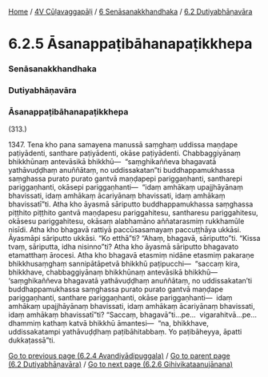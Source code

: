 
[Home](/) / [4V Cūḷavaggapāḷi](../../../4V.md) / [6 Senāsanakkhandhaka](../../6.md) / [6.2 Dutiyabhāṇavāra](../6.2.md)

# 6.2.5 Āsanappaṭibāhanapaṭikkhepa

### Senāsanakkhandhaka

### Dutiyabhāṇavāra

### Āsanappaṭibāhanapaṭikkhepa

(313.)

1347\. Tena kho pana samayena manussā saṃghaṃ uddissa maṇḍape paṭiyādenti, santhare paṭiyādenti, okāse paṭiyādenti. Chabbaggiyānaṃ bhikkhūnaṃ antevāsikā bhikkhū—  “saṃghikaññeva bhagavatā yathāvuḍḍhaṃ anuññātaṃ, no uddissakatan”ti buddhappamukhassa saṃghassa purato purato gantvā maṇḍapepi pariggaṇhanti, santharepi pariggaṇhanti, okāsepi pariggaṇhanti—  “idaṃ amhākaṃ upajjhāyānaṃ bhavissati, idaṃ amhākaṃ ācariyānaṃ bhavissati, idaṃ amhākaṃ bhavissatī”ti. Atha kho āyasmā sāriputto buddhappamukhassa saṃghassa piṭṭhito piṭṭhito gantvā maṇḍapesu pariggahitesu, santharesu pariggahitesu, okāsesu pariggahitesu, okāsaṃ alabhamāno aññatarasmiṃ rukkhamūle nisīdi. Atha kho bhagavā rattiyā paccūsasamayaṃ paccuṭṭhāya ukkāsi. Āyasmāpi sāriputto ukkāsi. “Ko etthā”ti? “Ahaṃ, bhagavā, sāriputto”ti. “Kissa tvaṃ, sāriputta, idha nisinno”ti? Atha kho āyasmā sāriputto bhagavato etamatthaṃ ārocesi. Atha kho bhagavā etasmiṃ nidāne etasmiṃ pakaraṇe bhikkhusaṃghaṃ sannipātāpetvā bhikkhū paṭipucchi—  “saccaṃ kira, bhikkhave, chabbaggiyānaṃ bhikkhūnaṃ antevāsikā bhikkhū—  ‘saṃghikaññeva bhagavatā yathāvuḍḍhaṃ anuññātaṃ, no uddissakatan’ti buddhappamukhassa saṃghassa purato purato gantvā maṇḍape pariggaṇhanti, santhare pariggaṇhanti, okāse pariggaṇhanti—  idaṃ amhākaṃ upajjhāyānaṃ bhavissati, idaṃ amhākaṃ ācariyānaṃ bhavissati, idaṃ amhākaṃ bhavissatī”ti? “Saccaṃ, bhagavā”ti…pe…  vigarahitvā…pe…  dhammiṃ kathaṃ katvā bhikkhū āmantesi—  “na, bhikkhave, uddissakatampi yathāvuḍḍhaṃ paṭibāhitabbaṃ. Yo paṭibāheyya, āpatti dukkaṭassā”ti.

[Go to previous page (6.2.4 Avandiyādipuggala)](6.2.4.md) / [Go to parent page (6.2 Dutiyabhāṇavāra)](../6.2.md) / [Go to next page (6.2.6 Gihivikataanujānana)](6.2.6.md)


